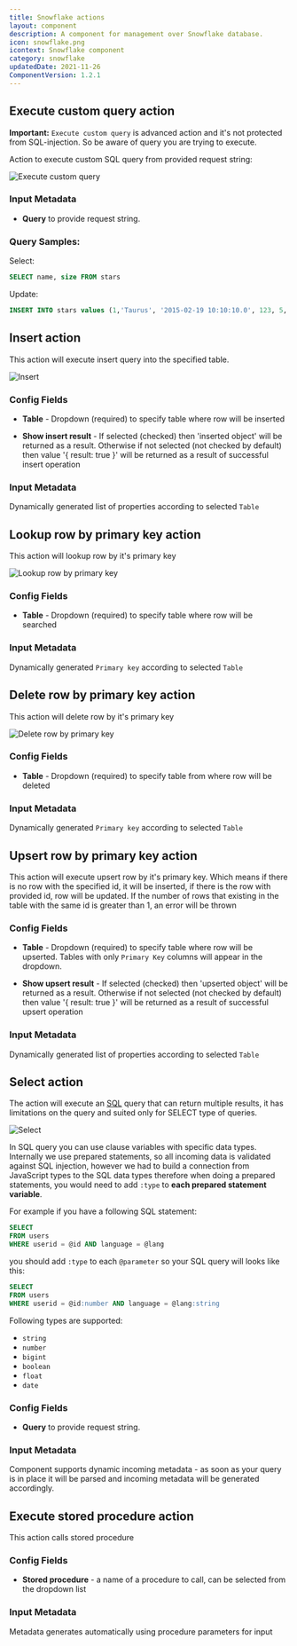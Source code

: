 ```yaml
---
title: Snowflake actions
layout: component
description: A component for management over Snowflake database.
icon: snowflake.png
icontext: Snowflake component
category: snowflake
updatedDate: 2021-11-26
ComponentVersion: 1.2.1
---
```


## Execute custom query action

**Important:** `Execute custom query` is advanced action and it's not protected from SQL-injection. So be aware of query you are trying to execute.

Action to execute custom SQL query from provided request string:

![Execute custom query](img/execute-custom-query.png)

### Input Metadata

* **Query** to provide request string.

### Query Samples:

Select:

```sql
SELECT name, size FROM stars
```

Update:

```sql
INSERT INTO stars values (1,'Taurus', '2015-02-19 10:10:10.0', 123, 5, 'true', '2015-02-19')
```

## Insert action

This action will execute insert query into the specified table.

![Insert](img/insert.png)

### Config Fields

* **Table** - Dropdown (required) to specify table where row will be inserted

* **Show insert result** - If selected (checked) then 'inserted object' will be returned as a result. Otherwise if not selected (not checked by default) then value '{ result: true }' will be returned as a result of successful insert operation

### Input Metadata

Dynamically generated list of properties according to selected `Table`

## Lookup row by primary key action

This action will lookup row by it's primary key

![Lookup row by primary key](img/lookup-row-by-primary-key.png)

### Config Fields

* **Table** - Dropdown (required) to specify table where row will be searched

### Input Metadata

Dynamically generated `Primary key` according to selected `Table`

## Delete row by primary key action

This action will delete row by it's primary key

![Delete row by primary key](img/delete-row-by-primary-key.png)

### Config Fields

* **Table** - Dropdown (required) to specify table from where row will be deleted

### Input Metadata

Dynamically generated `Primary key` according to selected `Table`

## Upsert row by primary key action

This action will execute upsert row by it's primary key. Which means if there is no row with the specified id, it will be inserted, if there is the row with provided id, row will be updated. If the number of rows that existing in the table with the same id is greater than 1, an error will be thrown

### Config Fields

* **Table** - Dropdown (required) to specify table where row will be upserted. Tables with only `Primary Key` columns will appear in the dropdown.

* **Show upsert result** - If selected (checked) then 'upserted object' will be returned as a result. Otherwise if not selected (not checked by default) then value '{ result: true }' will be returned as a result of successful upsert operation

### Input Metadata

Dynamically generated list of properties according to selected `Table`

## Select action

The action will execute an [SQL](https://en.wikipedia.org/wiki/SQL "SQL") query that can return multiple results, it has limitations on the query and suited only for SELECT type of queries.

![Select](img/select.png)

In SQL query you can use clause variables with specific data types.
Internally we use prepared statements, so all incoming data is
validated against SQL injection, however we had to build a connection from JavaScript types to the SQL data types
therefore when doing a prepared statements, you would need to add ``:type`` to **each prepared statement variable**.

For example if you have a following SQL statement:

```sql
SELECT
FROM users
WHERE userid = @id AND language = @lang
```

you should add ``:type`` to each ``@parameter`` so your SQL query will looks like this:

```sql
SELECT
FROM users
WHERE userid = @id:number AND language = @lang:string
```

Following types are supported:
 * ``string``
 * ``number``
 * ``bigint``
 * ``boolean``
 * ``float``
 * ``date``

### Config Fields

* **Query** to provide request string.

### Input Metadata

Component supports dynamic incoming metadata - as soon as your query is in place it will be parsed and incoming metadata will be generated accordingly.

## Execute stored procedure action

This action calls stored procedure

### Config Fields

* **Stored procedure** - a name of a procedure to call, can be selected from the dropdown list

### Input Metadata

Metadata generates automatically using procedure parameters for input
